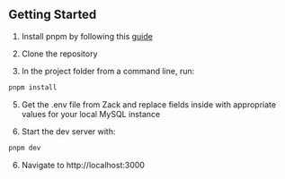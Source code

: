 ## Getting Started

1. Install pnpm by following this [guide](https://pnpm.io/installation)

2. Clone the repository

3. In the project folder from a command line, run:
```bash
pnpm install
```

5. Get the .env file from Zack and replace fields inside with appropriate values for your local MySQL instance

6. Start the dev server with:
```bash
pnpm dev
```

6. Navigate to http://localhost:3000
